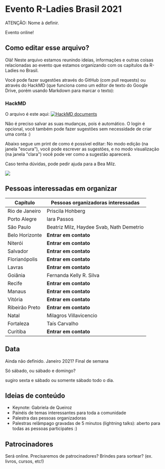 # Evento R-Ladies Brasil 2021

ATENÇÃO: Nome à definir.

Evento online!

## Como editar esse arquivo?

Olá! Neste arquivo estamos reunindo ideias, informações e outras coisas relacionadas ao evento que estamos organizando com os capítulos da R-Ladies no Brasil.

Você pode fazer sugestões através do GitHub (com pull requests) ou através do HackMD  (que funciona como um editor de texto do Google Drive, porém usando Markdown para marcar o texto):

### HackMD

O arquivo é este aqui: [![HackMD documents](https://hackmd.io/badge.svg)](https://hackmd.io/@X5P3gL5UQoucvVetZdmVyw/rladies-brasil/edit)

Não é preciso salvar as suas mudanças, pois é automático.
O login é opcional, você também pode fazer sugestões sem necessidade de criar uma conta :)

Abaixo segue um print de como é possível editar: No modo edição (na janela "escura"), você pode escrever as sugestões, e no modo visualização (na janela "clara") você pode ver como a sugestão aparecerá.

Caso tenha dúvidas, pode pedir ajuda para a Bea Milz. 


![](https://i.imgur.com/HXzEMAG.png)


## Pessoas interessadas em organizar


| Capítulo | Pessoas organizadoras interessadas |
|----------|------------------------------------|
| Rio de Janeiro |  Priscila Hohberg |
| Porto Alegre | Iara Passos |
| São Paulo | Beatriz Milz, Haydee Svab, Nath Demetrio |
| Belo Horizonte | **Entrar em contato** |
| Niterói | **Entrar em contato** |
| Salvador | **Entrar em contato** |
| Florianópolis | **Entrar em contato** |
| Lavras | **Entrar em contato** |
| Goiânia | Fernanda Kelly R. Silva |
| Recife | **Entrar em contato** |
| Manaus | **Entrar em contato** |
| Vitória | **Entrar em contato** |
| Ribeirão Preto | **Entrar em contato** |
| Natal | Milagros Villavicencio |
| Fortaleza | Taís Carvalho |
| Curitiba | **Entrar em contato** |


## Data 

Ainda não definido. Janeiro 2021?
Final de semana

Só sábado, ou sábado e domingo?

sugiro sexta e sábado ou somente sábado todo o dia.


## Ideias de conteúdo

- Keynote: Gabriela de Queiroz
- Painéis de temas interessantes para toda a comunidade
- Palestra das pessoas organizadoras
- Palestras relâmpago gravadas de 5 minutos (lightning talks): aberto para todas as pessoas participates :)

## Patrocinadores

Será online. Precisaremos de patrocinadores?
Brindes para sortear? (ex. livros, cursos, etc!)